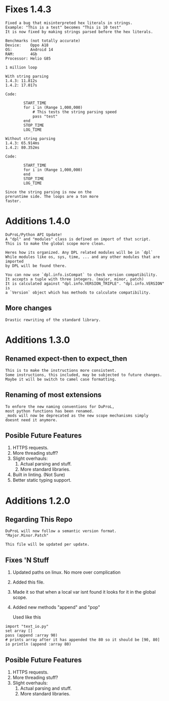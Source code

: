 # Fixes 1.4.3

    Fixed a bug that misinterpreted hex literals in strings.
    Example: "This is a test" becomes "This is 10 test"
    It is now fixed by making strings parsed before the hex literals.

    Benchmarks (not totally accurate)
    Device:    Oppo A18
    OS:        Android 14
    RAM:       4Gb
    Processor: Helio G85

    1 million loop
    
    With string parsing
    1.4.3: 11.812s
    1.4.2: 17.017s
    
    Code:
```DuProL
        START_TIME
        for i in (Range 1,000,000)
            # This tests the string parsing speed
            pass "test"
        end
        STOP_TIME
        LOG_TIME
```
    
    Without string parsing
    1.4.3: 65.914ms
    1.4.2: 80.352ms
    
    Code:
```DuProL
        START_TIME
        for i in (Range 1,000,000)
        end
        STOP_TIME
        LOG_TIME
```
    
    Since the string parsing is now on the
    preruntime side. The loops are a ton more
    faster.

# Additions 1.4.0

    DuProL/Python API Update!
    A "dpl" and "modules" class is defined on import of that script.
    This is to make the global scope more clean.

    Heres how its organized. Any DPL related modules will be in `dpl`
    While modules like os, sys, time, ... and any other modules that are imported
    by DPL will be found there.

    You can now use `dpl.info.isCompat` to check version compatibility.
    It accepts a tuple with three integers. (major, minor, patch)
    It is calculated against "dpl.info.VERSION_TRIPLE". "dpl.info.VERSION" is
    a `Version` object which has methods to calculate compatibility.

## More changes

    Drastic rewriting of the standard library.

# Additions 1.3.0

## Renamed expect-then to expect_then

    This is to make the instructions more consistent.
    Some instructions, this included, may be subjected to future changes.
    Maybe it will be switch to camel case formatting.

## Renaming of most extensions

    To enfore the new naming conventions for DuProL,
    most python functions has been renamed.
    _mods will now be deprecated as the new scope mechanisms simply
    doesnt need it anymore.

## Posible Future Features

1. HTTPS requests.
2. More threading stuff?
3. Slight overhauls:
    1. Actual parsing and stuff.
    2. More standard libraries.
4. Built in linting. (Not Sure)
5. Better static typing support.

# Additions 1.2.0

## Regarding This Repo

    DuProL will now follow a semantic version format.
    "Major.Minor.Patch"

    This file will be updated per update.

## Fixes 'N Stuff

1. Updated paths on linux. No more over complication
2. Added this file.
3. Made it so that when a local var isnt found it looks for it
   in the global scope.
4. Added new methods "append" and "pop"

    Used like this 
```
import "text_io.py"
set array []
pass (append :array 90)
# prints array after it has appended the 80 so it should be [90, 80]
io println (append :array 80)
```

## Posible Future Features

1. HTTPS requests.
2. More threading stuff?
3. Slight overhauls:
    1. Actual parsing and stuff.
    2. More standard libraries.
